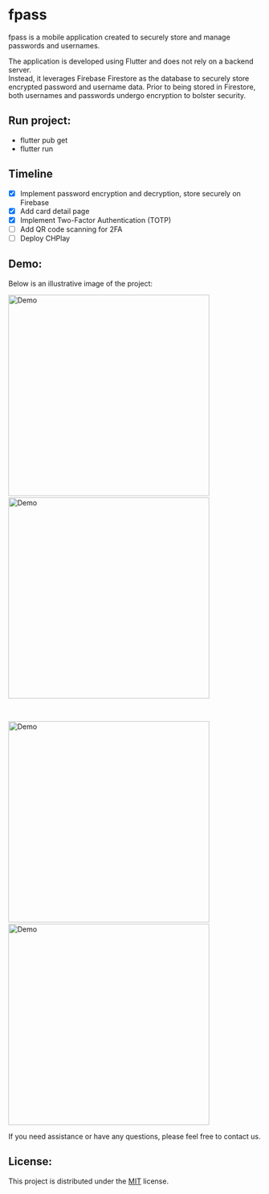 # fpass

fpass is a mobile application created to securely store and manage passwords and usernames.

The application is developed using Flutter and does not rely on a backend server.\
Instead, it leverages Firebase Firestore as the database to securely store encrypted password and username data. Prior to being stored in Firestore, both usernames and passwords undergo encryption to bolster security.

## Run project:
- flutter pub get
- flutter run

## Timeline
- [x] Implement password encryption and decryption, store securely on Firebase
- [x] Add card detail page
- [x] Implement Two-Factor Authentication (TOTP)
- [ ] Add QR code scanning for 2FA
- [ ] Deploy CHPlay

## Demo:

Below is an illustrative image of the project:

<img src="./images/demo3.jpg" alt="Demo" width="400"> &nbsp; <img src="./images/demo2.jpg" alt="Demo" width="400">

&nbsp;

<img src="./images/demo1.jpg" alt="Demo" width="400"> &nbsp; <img src="./images/demo4.jpg" alt="Demo" width="400">

If you need assistance or have any questions, please feel free to contact us.

## License:

This project is distributed under the [MIT](https://opensource.org/licenses/MIT) license.